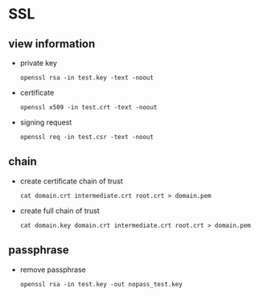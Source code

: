 # SSL
## view information
* private key  

  ```
  openssl rsa -in test.key -text -noout
  ```

* certificate

  ```
  openssl x509 -in test.crt -text -noout
  ```

* signing request
  ```
  openssl req -in test.csr -text -noout
  ```

## chain
* create certificate chain of trust 
  ```
  cat domain.crt intermediate.crt root.crt > domain.pem
  ```

* create full chain of trust 
  ```
  cat domain.key domain.crt intermediate.crt root.crt > domain.pem
  ```

## passphrase

* remove passphrase
  ```
  openssl rsa -in test.key -out nopass_test.key
  ```
